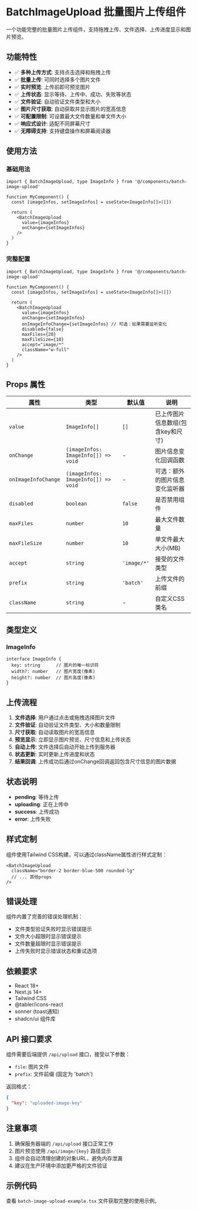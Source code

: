 # BatchImageUpload 批量图片上传组件

一个功能完整的批量图片上传组件，支持拖拽上传、文件选择、上传进度显示和图片预览。

## 功能特性

- ✅ **多种上传方式**: 支持点击选择和拖拽上传
- ✅ **批量上传**: 可同时选择多个图片文件
- ✅ **实时预览**: 上传前即可预览图片
- ✅ **上传状态**: 显示等待、上传中、成功、失败等状态
- ✅ **文件验证**: 自动验证文件类型和大小
- ✅ **图片尺寸获取**: 自动获取并显示图片的宽高信息
- ✅ **可配置限制**: 可设置最大文件数量和单文件大小
- ✅ **响应式设计**: 适配不同屏幕尺寸
- ✅ **无障碍支持**: 支持键盘操作和屏幕阅读器

## 使用方法

### 基础用法

```tsx
import { BatchImageUpload, type ImageInfo } from '@/components/batch-image-upload'

function MyComponent() {
  const [imageInfos, setImageInfos] = useState<ImageInfo[]>([])

  return (
    <BatchImageUpload
      value={imageInfos}
      onChange={setImageInfos}
    />
  )
}
```

### 完整配置

```tsx
import { BatchImageUpload, type ImageInfo } from '@/components/batch-image-upload'

function MyComponent() {
  const [imageInfos, setImageInfos] = useState<ImageInfo[]>([])

  return (
    <BatchImageUpload
      value={imageInfos}
      onChange={setImageInfos}
      onImageInfoChange={setImageInfos} // 可选：如果需要监听变化
      disabled={false}
      maxFiles={20}
      maxFileSize={10}
      accept="image/*"
      className="w-full"
    />
  )
}
```

## Props 属性

| 属性 | 类型 | 默认值 | 说明 |
|------|------|--------|------|
| `value` | `ImageInfo[]` | `[]` | 已上传图片信息数组(包含key和尺寸) |
| `onChange` | `(imageInfos: ImageInfo[]) => void` | - | 图片信息变化回调函数 |
| `onImageInfoChange` | `(imageInfos: ImageInfo[]) => void` | - | 可选：额外的图片信息变化监听器 |
| `disabled` | `boolean` | `false` | 是否禁用组件 |
| `maxFiles` | `number` | `10` | 最大文件数量 |
| `maxFileSize` | `number` | `10` | 单文件最大大小(MB) |
| `accept` | `string` | `'image/*'` | 接受的文件类型 |
| `prefix` | `string` | `'batch'` | 上传文件的前缀 |
| `className` | `string` | - | 自定义CSS类名 |

## 类型定义

### ImageInfo

```tsx
interface ImageInfo {
  key: string      // 图片的唯一标识符
  width?: number   // 图片宽度(像素)
  height?: number  // 图片高度(像素)
}
```

## 上传流程

1. **文件选择**: 用户通过点击或拖拽选择图片文件
2. **文件验证**: 自动验证文件类型、大小和数量限制
3. **尺寸获取**: 自动读取图片的宽高信息
4. **预览显示**: 立即显示图片预览、尺寸信息和上传状态
5. **自动上传**: 文件选择后自动开始上传到服务器
6. **状态更新**: 实时更新上传进度和状态
7. **结果回调**: 上传成功后通过onChange回调返回包含尺寸信息的图片数据

## 状态说明

- **pending**: 等待上传
- **uploading**: 正在上传中
- **success**: 上传成功
- **error**: 上传失败

## 样式定制

组件使用Tailwind CSS构建，可以通过className属性进行样式定制：

```tsx
<BatchImageUpload
  className="border-2 border-blue-500 rounded-lg"
  // ... 其他props
/>
```

## 错误处理

组件内置了完善的错误处理机制：

- 文件类型验证失败时显示错误提示
- 文件大小超限时显示错误提示
- 文件数量超限时显示错误提示
- 上传失败时显示错误状态和重试选项

## 依赖要求

- React 18+
- Next.js 14+
- Tailwind CSS
- @tabler/icons-react
- sonner (toast通知)
- shadcn/ui 组件库

## API 接口要求

组件需要后端提供 `/api/upload` 接口，接受以下参数：

- `file`: 图片文件
- `prefix`: 文件前缀 (固定为 'batch')

返回格式：

```json
{
  "key": "uploaded-image-key"
}
```

## 注意事项

1. 确保服务器端的 `/api/upload` 接口正常工作
2. 图片预览使用 `/api/image/{key}` 路径显示
3. 组件会自动清理创建的对象URL，避免内存泄漏
4. 建议在生产环境中添加更严格的文件验证

## 示例代码

查看 `batch-image-upload-example.tsx` 文件获取完整的使用示例。
